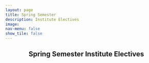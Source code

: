 ```yaml
---
layout: page
title: Spring Semester
description: Institute Electives
image: 
nav-menu: false
show_tile: false
---
```


<!-- Main -->
<div id="main" class="alt">

<!-- One -->
<section id="one">
	<div class="inner">
		<header class="major">
			<h2>Spring Semester Institute Electives</h2>
		</header>

<!-- Content -->
